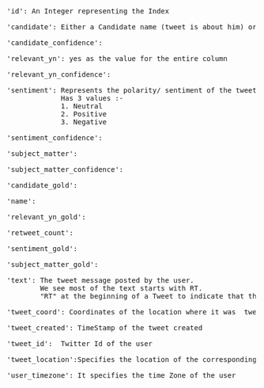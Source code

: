<pre>
'id': An Integer representing the Index 

'candidate': Either a Candidate name (tweet is about him) or no name mentioned. 

'candidate_confidence':

'relevant_yn': yes as the value for the entire column

'relevant_yn_confidence':

'sentiment': Represents the polarity/ sentiment of the tweet 
             Has 3 values :-
             1. Neutral 
             2. Positive 
             3. Negative 

'sentiment_confidence':

'subject_matter':

'subject_matter_confidence':

'candidate_gold':

'name':

'relevant_yn_gold':

'retweet_count':

'sentiment_gold':

'subject_matter_gold':

'text': The tweet message posted by the user. 
        We see most of the text starts with RT. 
        "RT" at the beginning of a Tweet to indicate that they are re-posting someone else's content

'tweet_coord': Coordinates of the location where it was  tweeted  

'tweet_created': TimeStamp of the tweet created

'tweet_id':  Twitter Id of the user

'tweet_location':Specifies the location of the corresponding tweet user 

'user_timezone': It specifies the time Zone of the user

